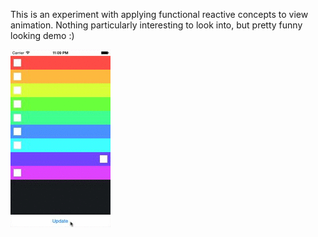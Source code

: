 This is an experiment with applying functional reactive concepts to view animation. Nothing particularly interesting to look into, but pretty funny looking demo :)

![Demo Animation](ScreenFlow.gif)
